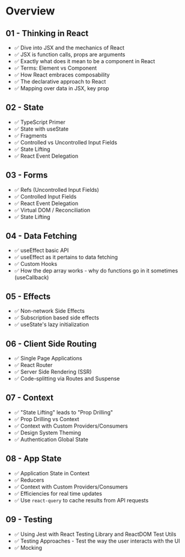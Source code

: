 # Overview

## 01 - Thinking in React

- ✅ Dive into JSX and the mechanics of React
- ✅ JSX is function calls, props are arguments
- ✅ Exactly what does it mean to be a component in React
- ✅ Terms: Element vs Component
- ✅ How React embraces composability
- ✅ The declarative approach to React
- ✅ Mapping over data in JSX, key prop

## 02 - State

- ✅ TypeScript Primer
- ✅ State with useState
- ✅ Fragments
- ✅ Controlled vs Uncontrolled Input Fields
- ✅ State Lifting
- ✅ React Event Delegation

## 03 - Forms

- ✅ Refs (Uncontrolled Input Fields)
- ✅ Controlled Input Fields
- ✅ React Event Delegation
- ✅ Virtual DOM / Reconciliation
- ✅ State Lifting

## 04 - Data Fetching

- ✅ useEffect basic API
- ✅ useEffect as it pertains to data fetching
- ✅ Custom Hooks
- ✅ How the dep array works - why do functions go in it sometimes (useCallback)

## 05 - Effects

- ✅ Non-network Side Effects
- ✅ Subscription based side effects
- ✅ useState's lazy initialization

## 06 - Client Side Routing

- ✅ Single Page Applications
- ✅ React Router
- ✅ Server Side Rendering (SSR)
- ✅ Code-splitting via Routes and Suspense

## 07 - Context

- ✅ "State Lifting" leads to "Prop Drilling"
- ✅ Prop Drilling vs Context
- ✅ Context with Custom Providers/Consumers
- ✅ Design System Theming
- ✅ Authentication Global State

## 08 - App State

- ✅ Application State in Context
- ✅ Reducers
- ✅ Context with Custom Providers/Consumers
- ✅ Efficiencies for real time updates
- ✅ Use `react-query` to cache results from API requests

## 09 - Testing

- ✅ Using Jest with React Testing Library and ReactDOM Test Utils
- ✅ Testing Approaches - Test the way the user interacts with the UI
- ✅ Mocking
